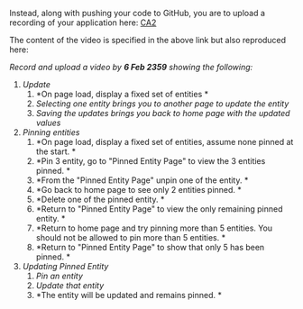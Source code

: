 Instead, along with pushing your code to GitHub, you are to upload a recording of your application here: [CA2](https://lms.polite.edu.sg/d2l/common/dialogs/quickLink/quickLink.d2l?ou=339976&type=dropbox&rcode=927FAFEA-F39E-47A2-A004-9FE5405E0231-3308820)

The content of the video is specified in the above link but also reproduced here:

*Record and upload a video by **6 Feb 2359** showing the following:*

1. *Update*
   1. *On page load, display a fixed set of entities *
   2. *Selecting one entity brings you to another page to update the entity*
   3. *Saving the updates brings you back to home page with the updated values*
2. *Pinning entities*
   1. *On page load, display a fixed set of entities, assume none pinned at the start. *
   2. *Pin 3 entity, go to "Pinned Entity Page" to view the 3 entities pinned. *
   3. *From the "Pinned Entity Page" unpin one of the entity. *
   4. *Go back to home page to see only 2 entities pinned. *
   5. *Delete one of the pinned entity. *
   6. *Return to "Pinned Entity Page" to view the only remaining pinned entity. *
   7. *Return to home page and try pinning more than 5 entities. You should not be allowed to pin more than 5 entities. *
   8. *Return to "Pinned Entity Page" to show that only 5 has been pinned. *
3. *Updating Pinned Entity*
   1. *Pin an entity*
   2. *Update that entity*
   3. *The entity will be updated and remains pinned. *
